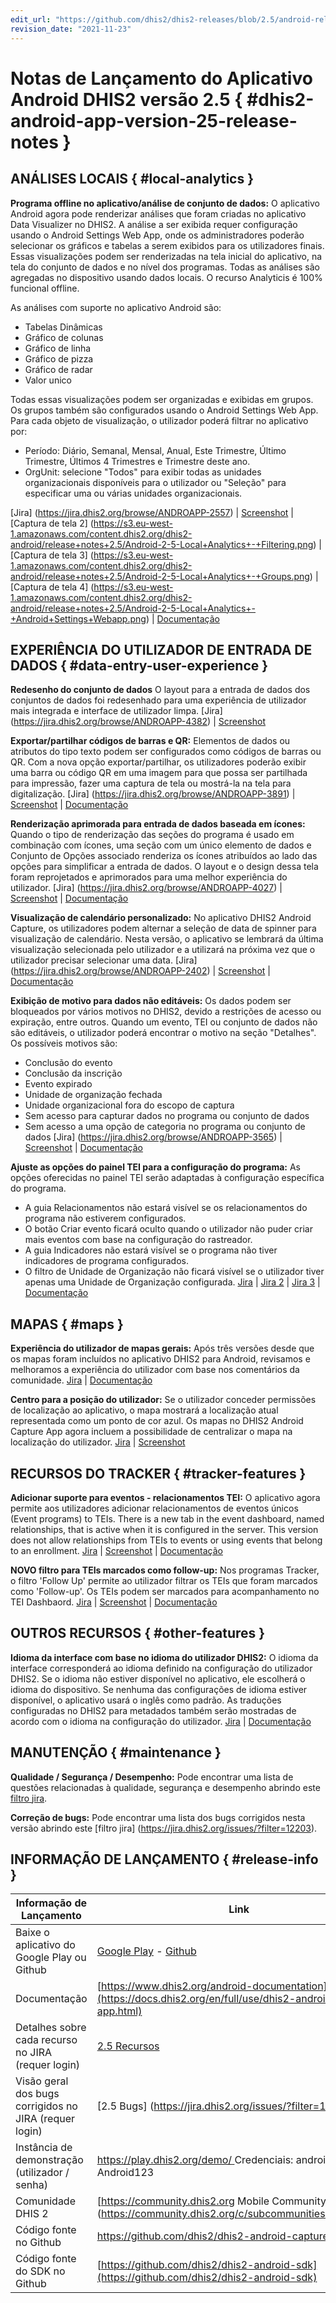 ```yaml
---
edit_url: "https://github.com/dhis2/dhis2-releases/blob/2.5/android-releases/2.5/ReleaseNote-2.5.0.md"
revision_date: "2021-11-23"
---
```


# Notas de Lançamento do Aplicativo Android DHIS2 versão 2.5 { #dhis2-android-app-version-25-release-notes }

<!-- BEGIN-WEBSITE-SYNC-ID:android -->

<!-- Analytics -->

## ANÁLISES LOCAIS { #local-analytics }

**Programa offline no aplicativo/análise de conjunto de dados:** O aplicativo Android agora pode renderizar análises que foram criadas no aplicativo Data Visualizer no DHIS2. A análise a ser exibida requer configuração usando o Android Settings Web App, onde os administradores poderão selecionar os gráficos e tabelas a serem exibidos para os utilizadores finais. Essas visualizações podem ser renderizadas na tela inicial do aplicativo, na tela do conjunto de dados e no nível dos programas. Todas as análises são agregadas no dispositivo usando dados locais. O recurso Analyticis é 100% funcional offline.

As análises com suporte no aplicativo Android são:

-   Tabelas Dinâmicas
-   Gráfico de colunas
-   Gráfico de linha
-   Gráfico de pizza
-   Gráfico de radar
-   Valor unico

Todas essas visualizações podem ser organizadas e exibidas em grupos. Os grupos também são configurados usando o Android Settings Web App. Para cada objeto de visualização, o utilizador poderá filtrar no aplicativo por:

-   Período: Diário, Semanal, Mensal, Anual, Este Trimestre, Último Trimestre, Últimos 4 Trimestres e Trimestre deste ano.
-   OrgUnit: selecione "Todos" para exibir todas as unidades organizacionais disponíveis para o utilizador ou "Seleção" para especificar uma ou várias unidades organizacionais.

[Jira] (https://jira.dhis2.org/browse/ANDROAPP-2557) | [Screenshot](https://s3.eu-west-1.amazonaws.com/content.dhis2.org/dhis2-android/release+notes+2.5/Android-2-5-Local+Analytics+-+Home.png) | [Captura de tela 2] (https://s3.eu-west-1.amazonaws.com/content.dhis2.org/dhis2-android/release+notes+2.5/Android-2-5-Local+Analytics+-+Filtering.png) | [Captura de tela 3] (https://s3.eu-west-1.amazonaws.com/content.dhis2.org/dhis2-android/release+notes+2.5/Android-2-5-Local+Analytics+-+Groups.png) | [Captura de tela 4] (https://s3.eu-west-1.amazonaws.com/content.dhis2.org/dhis2-android/release+notes+2.5/Android-2-5-Local+Analytics+-+Android+Settings+Webapp.png) | [Documentação](https://docs.dhis2.org/en/use/android-app/visual-configurations.html#local-analytics-new-25)

## EXPERIÊNCIA DO UTILIZADOR DE ENTRADA DE DADOS { #data-entry-user-experience }

**Redesenho do conjunto de dados** O layout para a entrada de dados dos conjuntos de dados foi redesenhado para uma experiência de utilizador mais integrada e interface de utilizador limpa. [Jira] (https://jira.dhis2.org/browse/ANDROAPP-4382) | [Screenshot](https://s3.eu-west-1.amazonaws.com/content.dhis2.org/dhis2-android/release+notes+2.5/Android-2-5-Data+Sets+New+style.png)

**Exportar/partilhar códigos de barras e QR:** Elementos de dados ou atributos do tipo texto podem ser configurados como códigos de barras ou QR. Com a nova opção exportar/partilhar, os utilizadores poderão exibir uma barra ou código QR em uma imagem para que possa ser partilhada para impressão, fazer uma captura de tela ou mostrá-la na tela para digitalização. [Jira] (https://jira.dhis2.org/browse/ANDROAPP-3891) | [Screenshot](https://s3.eu-west-1.amazonaws.com/content.dhis2.org/dhis2-android/release+notes+2.5/Android-2-5-Export+Share+QR+Code.png) | [Documentação](https://docs.dhis2.org/en/use/android-app/visual-configurations.html#capture_app_visual_render_qr)

**Renderização aprimorada para entrada de dados baseada em ícones:** Quando o tipo de renderização das seções do programa é usado em combinação com ícones, uma seção com um único elemento de dados e Conjunto de Opções associado renderiza os ícones atribuídos ao lado das opções para simplificar a entrada de dados. O layout e o design dessa tela foram reprojetados e aprimorados para uma melhor experiência do utilizador. [Jira] (https://jira.dhis2.org/browse/ANDROAPP-4027) | [Screenshot](https://s3.eu-west-1.amazonaws.com/content.dhis2.org/dhis2-android/release+notes+2.5/Android-2-5-Visual+Data+Entry.png) | [Documentação](https://docs.dhis2.org/en/use/android-app/visual-configurations.html#capture_app_visual_rendering_type)

**Visualização de calendário personalizado:** No aplicativo DHIS2 Android Capture, os utilizadores podem alternar a seleção de data de spinner para visualização de calendário. Nesta versão, o aplicativo se lembrará da última visualização selecionada pelo utilizador e a utilizará na próxima vez que o utilizador precisar selecionar uma data. [Jira] (https://jira.dhis2.org/browse/ANDROAPP-2402) | [Screenshot](https://s3.eu-west-1.amazonaws.com/content.dhis2.org/dhis2-android/release+notes+2.5/Android-2-5-Calendar.png) | [Documentação](https://docs.dhis2.org/en/use/android-app/android-specific-features.html#personalized-calendar-view-new-25)

**Exibição de motivo para dados não editáveis:** Os dados podem ser bloqueados por vários motivos no DHIS2, devido a restrições de acesso ou expiração, entre outros. Quando um evento, TEI ou conjunto de dados não são editáveis, o utilizador poderá encontrar o motivo na seção "Detalhes". Os possíveis motivos são:

-   Conclusão do evento
-   Conclusão da inscrição
-   Evento expirado
-   Unidade de organização fechada
-   Unidade organizacional fora do escopo de captura
-   Sem acesso para capturar dados no programa ou conjunto de dados
-   Sem acesso a uma opção de categoria no programa ou conjunto de dados [Jira] (https://jira.dhis2.org/browse/ANDROAPP-3565) | [Screenshot](https://s3.eu-west-1.amazonaws.com/content.dhis2.org/dhis2-android/release+notes+2.5/Android-2-5-Non+Editable+Data.png) | [Documentação](https://docs.dhis2.org/en/use/android-app/android-specific-features.html#reason-for-non-editable-data-new-25)

**Ajuste as opções do painel TEI para a configuração do programa:** As opções oferecidas no painel TEI serão adaptadas à configuração específica do programa.

-   A guia Relacionamentos não estará visível se os relacionamentos do programa não estiverem configurados.
-   O botão Criar evento ficará oculto quando o utilizador não puder criar mais eventos com base na configuração do rastreador.
-   A guia Indicadores não estará visível se o programa não tiver indicadores de programa configurados.
-   O filtro de Unidade de Organização não ficará visível se o utilizador tiver apenas uma Unidade de Organização configurada. [Jira](https://jira.dhis2.org/browse/ANDROAPP-4097) | [Jira 2](https://jira.dhis2.org/browse/ANDROAPP-3129) | [Jira 3](https://jira.dhis2.org/browse/ANDROAPP-4099) | [Documentação](https://docs.dhis2.org/en/use/android-app/features-supported.html#tei-dashboard-navigation-panel-new-25)

## MAPAS { #maps }

**Experiência do utilizador de mapas gerais:** Após três versões desde que os mapas foram incluídos no aplicativo DHIS2 para Android, revisamos e melhoramos a experiência do utilizador com base nos comentários da comunidade.
[Jira](https://jira.dhis2.org/browse/ANDROAPP-4024) | [Documentação]()

**Centro para a posição do utilizador:** Se o utilizador conceder permissões de localização ao aplicativo, o mapa mostrará a localização atual representada como um ponto de cor azul. Os mapas no DHIS2 Android Capture App agora incluem a possibilidade de centralizar o mapa na localização do utilizador. [Jira](https://jira.dhis2.org/browse/ANDROAPP-3583) | [Screenshot](https://s3.eu-west-1.amazonaws.com/content.dhis2.org/dhis2-android/release+notes+2.5/Android-2-5-User+position.png)

## RECURSOS DO TRACKER { #tracker-features }

**Adicionar suporte para eventos - relacionamentos TEI:** O aplicativo agora permite aos utilizadores adicionar relacionamentos de eventos únicos (Event programs) to TEIs. There is a new tab in the event dashboard, named relationships, that is active when it is configured in the server. This version does not allow relationships from TEIs to events or using events that belong to an enrollment. [Jira](https://jira.dhis2.org/browse/ANDROAPP-2275) | [Screenshot](https://s3.eu-west-1.amazonaws.com/content.dhis2.org/dhis2-android/release+notes+2.5/Android-2-5-Event+TEI+Relationships.png) | [Documentação](https://docs.dhis2.org/en/use/android-app/features-supported.html#event-tei-relationships-new-25)

**NOVO filtro para TEIs marcados como follow-up:** Nos programas Tracker, o filtro 'Follow Up' permite ao utilizador filtrar os TEIs que foram marcados como 'Follow-up'. Os TEIs podem ser marcados para acompanhamento no TEI Dashbaord. [Jira](https://jira.dhis2.org/browse/ANDROAPP-3304) | [Screenshot](https://s3.eu-west-1.amazonaws.com/content.dhis2.org/dhis2-android/release+notes+2.5/Android-2-5-Follow+Up+Filter.png) | [Documentação](https://docs.dhis2.org/en/use/android-app/android-specific-features.html#follow-up-new-25)

## OUTROS RECURSOS { #other-features }

**Idioma da interface com base no idioma do utilizador DHIS2:** O idioma da interface corresponderá ao idioma definido na configuração do utilizador DHIS2. Se o idioma não estiver disponível no aplicativo, ele escolherá o idioma do dispositivo. Se nenhuma das configurações de idioma estiver disponível, o aplicativo usará o inglês como padrão. As traduções configuradas no DHIS2 para metadados também serão mostradas de acordo com o idioma na configuração do utilizador. [Jira](https://jira.dhis2.org/browse/ANDROAPP-2925) | [Documentação](https://docs.dhis2.org/en/use/android-app/visual-configurations.html#interface-language-new-25)

## MANUTENÇÃO { #maintenance }

**Qualidade / Segurança / Desempenho:** Pode encontrar uma lista de questões relacionadas à qualidade, segurança e desempenho abrindo este [filtro jira](https://jira.dhis2.org/issues/?filter=12204).

**Correção de bugs:** Pode encontrar uma lista dos bugs corrigidos nesta versão abrindo este [filtro jira] (https://jira.dhis2.org/issues/?filter=12203).

## INFORMAÇÃO DE LANÇAMENTO { #release-info }

| Informação de Lançamento | Link |
| --- | --- |
| Baixe o aplicativo do Google Play ou Github | [Google Play](https://www.dhis2.org/app-store) - [Github](https://github.com/dhis2/dhis2-android-capture-app/releases) |
| Documentação | [https://www.dhis2.org/android-documentation](https://docs.dhis2.org/en/full/use/dhis2-android-app.html) |
| Detalhes sobre cada recurso no JIRA (requer login) | [2.5 Recursos](https://jira.dhis2.org/issues/?filter=12300) |
| Visão geral dos bugs corrigidos no JIRA (requer login) | [2.5 Bugs] (https://jira.dhis2.org/issues/?filter=12203) |
| Instância de demonstração (utilizador / senha) | [https://play.dhis2.org/demo/ ](https://play.dhis2.org/demo/) Credenciais: android / Android123 |
| Comunidade DHIS 2 | [https://community.dhis2.org Mobile Community] (https://community.dhis2.org/c/subcommunities/mobile/16) |
| Código fonte no Github | [https://github.com/dhis2/dhis2-android-capture-app ](https://github.com/dhis2/dhis2-android-capture-app) |
| Código fonte do SDK no Github | [https://github.com/dhis2/dhis2-android-sdk](https://github.com/dhis2/dhis2-android-sdk) |

<!-- END-WEBSITE-SYNC-ID:android -->
